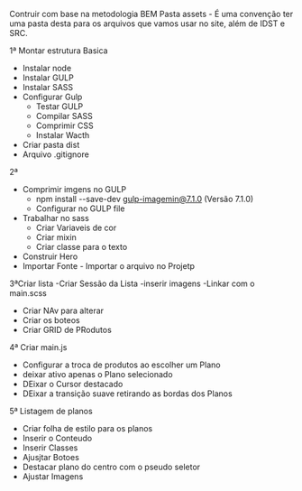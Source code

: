 Contruir com base na metodologia BEM
Pasta assets - É uma convenção ter uma pasta desta para os arquivos que vamos usar no site, além de IDST e SRC.

1ª Montar estrutura Basica

 - Instalar node
 - Instalar GULP
 - Instalar SASS
 - Configurar Gulp
    - Testar GULP
    - Compilar SASS
    - Comprimir CSS
    - Instalar Wacth
 - Criar pasta dist
 - Arquivo .gitignore

2ª
- Comprimir imgens no GULP
    - npm install --save-dev gulp-imagemin@7.1.0 (Versão 7.1.0)
    - Configurar no GULP file
- Trabalhar no sass
    - Criar Variaveis de cor
    - Criar mixin
    - Criar classe para o texto
- Construir Hero
- Importar Fonte - Importar o arquivo no Projetp

3ªCriar lista
-Criar Sessão da Lista
-inserir imagens
-Linkar com o main.scss
- Criar NAv para alterar 
- Criar os boteos
- Criar GRID de PRodutos

4ª Criar main.js
 - Configurar a troca de produtos ao escolher um Plano
 - deixar ativo apenas o Plano selecionado
 - DEixar o Cursor destacado
 - DEixar a transição suave retirando as bordas dos Planos

 5ª Listagem de planos
 - Criar folha de estilo para os planos
 - Inserir o Conteudo
 - Inserir Classes
 - Ajusjtar Botoes
 - Destacar plano do centro com o pseudo seletor
 - Ajustar Imagens